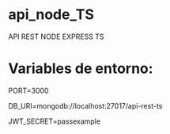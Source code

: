 # api_node_TS
API REST NODE EXPRESS TS
# Variables de entorno:
PORT=3000

DB_URI=mongodb://localhost:27017/api-rest-ts

JWT_SECRET=passexample 


